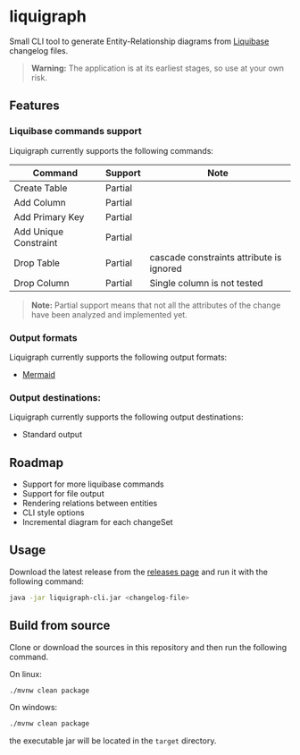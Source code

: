 # liquigraph

Small CLI tool to generate Entity-Relationship diagrams from [Liquibase](https://github.com/liquibase/liquibase)
changelog files.

> **Warning:** The application is at its earliest stages, so use at your own risk.

## Features

### Liquibase commands support

Liquigraph currently supports the following commands:

| Command               | Support | Note                                     |
|-----------------------|---------|------------------------------------------|
| Create Table          | Partial |                                          |
| Add Column            | Partial |                                          |
| Add Primary Key       | Partial |                                          |
| Add Unique Constraint | Partial |                                          |
| Drop Table            | Partial | cascade constraints attribute is ignored |
| Drop Column           | Partial | Single column is not tested              |

> **Note:** Partial support means that not all the attributes of the change have been analyzed and implemented yet.

### Output formats

Liquigraph currently supports the following output formats:

* [Mermaid](https://github.com/mermaid-js/mermaid)

### Output destinations:

Liquigraph currently supports the following output destinations:

* Standard output

## Roadmap

* Support for more liquibase commands
* Support for file output
* Rendering relations between entities
* CLI style options
* Incremental diagram for each changeSet

## Usage

Download the latest release from the [releases page]() and run it with the following command:

```bash
java -jar liquigraph-cli.jar <changelog-file>
```

## Build from source

Clone or download the sources in this repository and then run the following command.

On linux:

```bash
./mvnw clean package
```

On windows:

```bash
./mvnw clean package
```

the executable jar will be located in the `target` directory.
